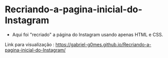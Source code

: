 # Recriando-a-pagina-inicial-do-Instagram
- Aqui foi "recriado" a página do Instagram usando apenas HTML e CSS.

Link para visualização : https://gabriel-g0mes.github.io/Recriando-a-pagina-inicial-do-Instagram/
